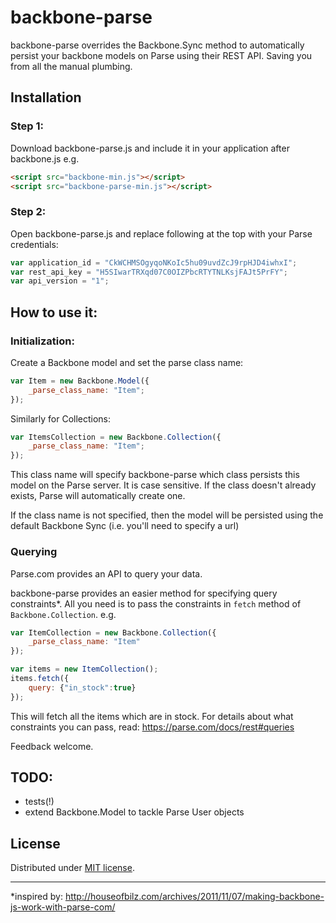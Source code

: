 # backbone-parse

backbone-parse overrides the Backbone.Sync method to automatically persist your backbone models on Parse using their REST API. Saving you from all the manual plumbing.

## Installation

### Step 1:

Download backbone-parse.js and include it in your application after backbone.js e.g.
```html
<script src="backbone-min.js"></script>
<script src="backbone-parse-min.js"></script>
```


### Step 2:
Open backbone-parse.js and replace following at the top with your Parse credentials:

```javascript
var application_id = "CkWCHMSOgyqoNKoIc5hu09uvdZcJ9rpHJD4iwhxI";
var rest_api_key = "H5SIwarTRXqd07C0OIZPbcRTYTNLKsjFAJt5PrFY";
var api_version = "1";

```


## How to use it:

### Initialization:
Create a Backbone model and set the parse class name:

```javascript
var Item = new Backbone.Model({
	_parse_class_name: "Item";
});
```

Similarly for Collections:

```javascript
var ItemsCollection = new Backbone.Collection({
	_parse_class_name: "Item";
});
```

This class name will specify backbone-parse which class persists this model on the Parse server. It is case sensitive. If the class doesn't already exists, Parse will automatically create one. 

If the class name is not specified, then the model will be persisted using the default Backbone Sync (i.e. you'll need to specify a url)

### Querying
Parse.com provides an API to query your data. 

backbone-parse provides an easier method for specifying query constraints*. All you need is to pass the constraints in ```fetch``` method of ```Backbone.Collection```. e.g.

```javascript
var ItemCollection = new Backbone.Collection({
	_parse_class_name: "Item"
});

var items = new ItemCollection();
items.fetch({
	query: {"in_stock":true}
});
```
This will fetch all the items which are in stock.
For details about what constraints you can pass, read: https://parse.com/docs/rest#queries

Feedback welcome.


## TODO:

- tests(!)
- extend Backbone.Model to tackle Parse User objects


## License

Distributed under [MIT license](http://mutedsolutions.mit-license.org/).

-------

*inspired by: http://houseofbilz.com/archives/2011/11/07/making-backbone-js-work-with-parse-com/
